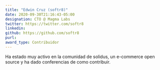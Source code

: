 ```yaml
---
title: "Edwin Cruz (softr8)"
date: 2020-09-30T21:16:43-05:00
designation: CTO @ Magma Labs
twitter: https://twitter.com/softr8
linkedin: 
github: https://github.com/softr8
purl: 
award_type: Contribuidor
---
```


Ha estado muy activo en la comunidad de solidus, un e-commerce open source y ha dado conferencias de como contribuir.